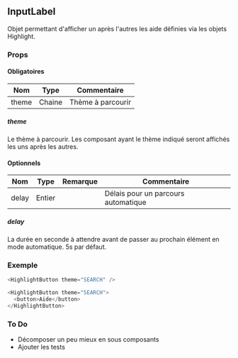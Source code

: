 ## InputLabel

Objet permettant d'afficher un après l'autres les aide définies via les objets Highlight.

### Props

#### Obligatoires

| Nom   | Type   | Commentaire       |
| ----- | ------ | ----------------- |
| theme | Chaine | Thème à parcourir |

##### theme

Le thème à parcourir. Les composant ayant le thème indiqué seront affichés les uns après les autres.

#### Optionnels

| Nom      | Type   | Remarque | Commentaire                         |
| -------- | ------ | -------- | ----------------------------------- |
| delay    | Entier |          | Délais pour un parcours automatique |

##### delay

La durée en seconde à attendre avant de passer au prochain élément en mode automatique. 5s par défaut.

### Exemple

```js
<HighlightButton theme="SEARCH" />
```

```js
<HighlightButton theme="SEARCH">
  <button>Aide</button>
</HighlightButton>
```

### To Do

- Décomposer un peu mieux en sous composants
- Ajouter les tests
